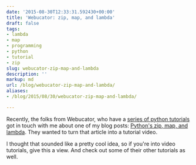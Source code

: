 ```yaml
---
date: '2015-08-30T12:33:31.592430+00:00'
title: 'Webucator: zip, map, and lambda'
draft: false
tags:
- lambda
- map
- programming
- python
- tutorial
- zip
slug: webucator-zip-map-and-lambda
description: ''
markup: md
url: /blog/webucator-zip-map-and-lambda/
aliases:
- /blog/2015/08/30/webucator-zip-map-and-lambda/

---
```


Recently, the folks from Webucator, who have a [series of python tutorials](https://www.webucator.com/programming/python.cfm) got in touch with me about one of my blog posts: [Python's zip, map, and lambda](https://bradmontgomery.net/blog/pythons-zip-map-and-lambda/). They wanted to turn that article into a tutorial video.



I thought that sounded like a pretty cool idea, so if you're into video tutorials, give this a view. And check out some of their other tutorials as well.

